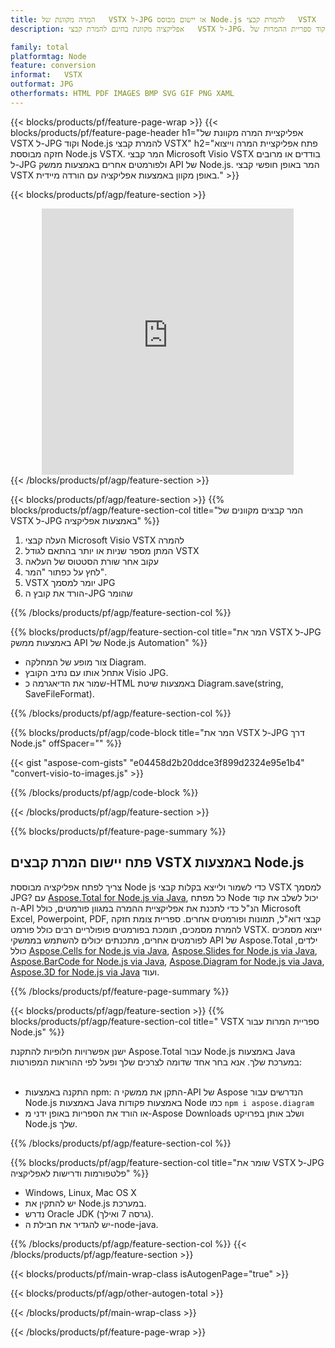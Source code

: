```yaml
---
title: המרה מקוונת של   VSTX ל-JPG או יישום מבוסס Node.js להמרת קבצי   VSTX
description: אפליקציה מקוונת בחינם להמרת קבצי   VSTX ל-JPG. קוד ספריית ההמרות של Node.js עבור מסמכי Microsoft Visio   VSTX.  

family: total
platformtag: Node
feature: conversion
informat:   VSTX
outformat: JPG
otherformats: HTML PDF IMAGES BMP SVG GIF PNG XAML
---
```

{{< blocks/products/pf/feature-page-wrap >}}
{{< blocks/products/pf/feature-page-header h1="אפליקציית המרה מקוונת של   VSTX ל-JPG וקוד Node.js להמרת קבצי   VSTX" h2="פתח אפליקציית המרה וייצוא חזקה מבוססת Node.js   VSTX.  המר קבצי Microsoft Visio   VSTX בודדים או מרובים ל-JPG ולפורמטים אחרים באמצעות ממשק API של Node.js.  המר באופן חופשי קבצי   VSTX באופן מקוון באמצעות אפליקציה עם הורדה מיידית." >}}


{{< blocks/products/pf/agp/feature-section >}}

<div class="container-fluid agp-content bg-white aboutfile box-1 vh100 section nopbtm">
<div class=container>
<div class=row>
<div class="demobox tc col-md-12 padding-0" align="center">

<iframe title="אפליקציית המרות מקוונת בחינם מ-  VSTX ל-JPG" style="border: none; height: 426px;" scrolling="no" src="https://total-conversion-app-65z5r2lp.k8s.dynabic.com/?to=jpg&from=  vstx" id="child-iframe" width="80%"></iframe>

</div></div>
</div></div>
{{< /blocks/products/pf/agp/feature-section >}}


{{< blocks/products/pf/agp/feature-section >}}
{{% blocks/products/pf/agp/feature-section-col title="המר קבצים מקוונים של   VSTX ל-JPG באמצעות אפליקציה" %}}

1. העלה קבצי Microsoft Visio   VSTX להמרה
1. המתן מספר שניות או יותר בהתאם לגודל   VSTX
1. עקוב אחר שורת הסטטוס של העלאה
1. לחץ על כפתור "המר".
1.   VSTX יומר למסמך JPG
1. הורד את קובץ ה-JPG שהומר

{{% /blocks/products/pf/agp/feature-section-col %}}

{{% blocks/products/pf/agp/feature-section-col title="המר את   VSTX ל-JPG באמצעות ממשק API של Node.js Automation" %}}

- צור מופע של המחלקה Diagram.
- אתחל אותו עם נתיב הקובץ Visio JPG.
- שמור את הדיאגרמה כ-HTML באמצעות שיטת Diagram.save(string, SaveFileFormat).

{{% /blocks/products/pf/agp/feature-section-col %}}

{{% blocks/products/pf/agp/code-block title="המר את   VSTX ל-JPG דרך Node.js" offSpacer="" %}}

{{< gist "aspose-com-gists" "e04458d2b20ddce3f899d2324e95e1b4" "convert-visio-to-images.js" >}}

{{% /blocks/products/pf/agp/code-block %}}

{{< /blocks/products/pf/agp/feature-section >}}

{{% blocks/products/pf/feature-page-summary %}}

<h2>פתח יישום המרת קבצים   VSTX באמצעות Node.js</h2>

צריך לפתח אפליקציה מבוססת Node js כדי לשמור ולייצא בקלות קבצי   VSTX למסמך JPG?  עם [Aspose.Total for Node.js via Java](https://products.aspose.com/total/he/nodejs-java/), כל מפתח Node יכול לשלב את קוד ה-API הנ"ל כדי לתכנת את אפליקציית ההמרה במגוון פורמטים, כולל Microsoft Excel, Powerpoint, PDF, קבצי דוא"ל, תמונות ופורמטים אחרים.  ספריית צומת חזקה להמרת מסמכים, תומכת בפורמטים פופולריים רבים כולל פורמט   VSTX.  ייצוא מסמכים לפורמטים אחרים, מתכנתים יכולים להשתמש בממשקי API של Aspose.Total ילדים, כולל [Aspose.Cells for Node.js via Java](https://products.aspose.com/cells/he/nodejs-java/), [Aspose.Slides for Node.js via Java](https://products.aspose.com/slides/he/nodejs-java/), [Aspose.BarCode for Node.js via Java](https://products.aspose.com/barcode/he/nodejs-java/), [Aspose.Diagram for Node.js via Java](https://products.aspose.com/diagram/he/nodejs-java/), [Aspose.3D for Node.js via Java](https://products.aspose.com/3d/he/nodejs-java/) ועוד.  
 
 

{{% /blocks/products/pf/feature-page-summary %}}

{{< blocks/products/pf/agp/feature-section >}}
{{% blocks/products/pf/agp/feature-section-col title="  VSTX ספריית המרות עבור Node.js" %}}

ישנן אפשרויות חלופיות להתקנת Aspose.Total עבור Node.js באמצעות Java במערכת שלך.  אנא בחר אחד שדומה לצרכים שלך ופעל לפי ההוראות המפורטות:<br /><br />

- התקנה באמצעות npm: התקן את ממשקי ה-API של Aspose הנדרשים עבור Node.js באמצעות Java באמצעות פקודות Node כמו ```npm i aspose.diagram```
- או הורד את הספריות באופן ידני מ-Aspose Downloads ושלב אותן בפרויקט Node.js שלך.

{{% /blocks/products/pf/agp/feature-section-col %}}

{{% blocks/products/pf/agp/feature-section-col title="שומר את   VSTX ל-JPG פלטפורמות ודרישות לאפליקציה" %}}

- Windows, Linux, Mac OS X
- יש להתקין את Node.js במערכת.
- נדרש Oracle JDK (גרסה 7 ואילך).
- יש להגדיר את חבילת ה-node-java.

{{% /blocks/products/pf/agp/feature-section-col %}}
{{< /blocks/products/pf/agp/feature-section >}}

{{< blocks/products/pf/main-wrap-class isAutogenPage="true" >}}

{{< blocks/products/pf/agp/other-autogen-total >}}

{{< /blocks/products/pf/main-wrap-class >}}

{{< /blocks/products/pf/feature-page-wrap >}}